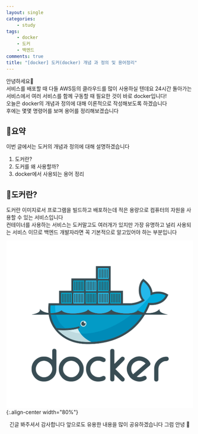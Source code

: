 ```yaml
---
layout: single
categories:
    - study
tags:
    - docker
    - 도커
    - 백엔드
comments: true
title: "[docker] 도커(docker) 개념 과 정의 및 용어정리"
---
```


안녕하세요👋<br>
서비스를 배포할 때 다들 AWS등의 클라우드를 많이 사용하실 텐데요 24시간 돌아가는 서비스에서 여러 서비스를 함께 구동할 때 필요한 것이 바로 docker입니다!<br>
오늘은 docker의 개념과 정의에 대해 이론적으로 작성해보도록 하겠습니다<br>
후에는 몇몇 명령어를 보며 용어를 정리해보겠습니다<br>

## 🙏요약
이번 글에서는 도커의 개념과 정의에 대해 설명하겠습니다<br>

1. 도커란?
2. 도커를 왜 사용할까?
3. docker에서 사용되는 용어 정리

## 📝도커란?

도커란 이미지로서 프로그램을 빌드하고 배포하는데 적은 용량으로 컴퓨터의 자원을 사용할 수 있는 서비스입니다<br>
컨테이너를 사용하는 서비스는 도커말고도 여러개가 있지만 가장 유명하고 널리 사용되는 서비스 이므로 백엔드 개발자라면 꼭 기본적으로 알고있어야 하는 부분입니다<br>


![image](/assets/images/0808_37/docker-logo.png){:.align-center width="80%"}  <br>

<center>긴글 봐주셔서 감사합니다 앞으로도 유용한 내용을 많이 공유하겠습니다 그럼 안녕 👋</center>